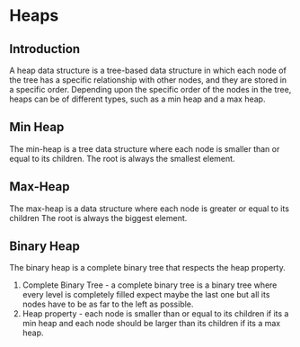 # Heaps

## Introduction

A heap data structure is a tree-based data structure in which each node of the tree has a specific
relationship with other nodes, and they are stored in a specific order. Depending upon the specific
order of the nodes in the tree, heaps can be of different types, such as a min heap and a max heap.

## Min Heap

The min-heap is a tree data structure where each node is smaller than or equal to its children.
The root is always the smallest element.

## Max-Heap

The max-heap is a data structure where each node is greater or equal to its children
The root is always the biggest element.

## Binary Heap

The binary heap is a complete binary tree that respects the heap property.

1. Complete Binary Tree - a complete binary tree is a binary tree where every level is completely filled expect maybe the last one but all its nodes have to be as far to the left as possible.
2. Heap property - each node is smaller than or equal to its children if its a min heap and each node should be larger than its children if its a max heap.

